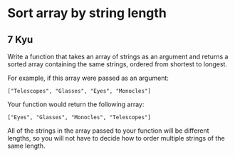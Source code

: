 # Sort array by string length
## 7 Kyu

Write a function that takes an array of strings as an argument and returns a sorted array containing the same strings, ordered from shortest to longest.

For example, if this array were passed as an argument:
```
["Telescopes", "Glasses", "Eyes", "Monocles"]
```

Your function would return the following array:
```
["Eyes", "Glasses", "Monocles", "Telescopes"]
```

All of the strings in the array passed to your function will be different lengths, so you will not have to decide how to order multiple strings of the same length.
